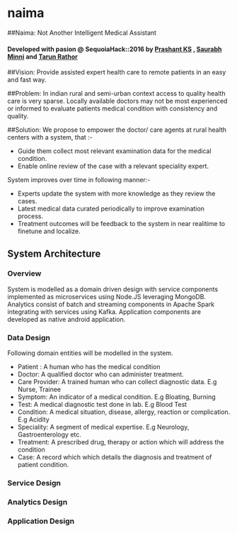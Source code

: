 # naima
##Naima: Not Another Intelligent Medical Assistant   

#### Developed with pasion @ SequoiaHack::2016 by [Prashant KS](https://github.com/tarunjr/) , [Saurabh Minni](https://github.com/tarunjr/) and [Tarun Rathor](https://github.com/tarunjr/)

##Vision: 
Provide assisted expert health care to remote patients in an easy and fast way.

##Problem: 
In indian rural and semi-urban context access to quality health care is very sparse. 
Locally available doctors may not be most experienced or informed to evaluate patients medical 
condition with consistency and quality.

##Solution: 
We propose to empower the doctor/ care agents at rural health centers with a system, that :-
* Guide them collect most relevant examination data for the medical condition.
* Enable online review of the case with a relevant speciality expert.

System improves over time in following manner:-
* Experts update the system with more knowledge as they review the cases.
* Latest medical data curated periodically to improve examination process.
* Treatment outcomes will be feedback to the system in near realitime to finetune and localize.

## System Architecture

### Overview
System is modelled as a domain driven design with service components implemented as microservices using Node.JS leveraging MongoDB. Analytics consist of batch and streaming components in Apache Spark integrating with services using Kafka. Application components are developed as native android application.

### Data Design
Following domain entities will be modelled in the system.
* Patient : A human who has the medical condition
* Doctor: A qualified doctor who can administer treatment.
* Care Provider: A trained human who can collect diagnostic data. E.g Nurse, Trainee
* Symptom: An indicator of a medical condition. E.g Bloating, Burning
* Test: A medical diagnostic test done in lab. E.g Blood Test
* Condition: A medical situation, disease, allergy, reaction or complication. E.g  Acidity
* Speciality: A segment of medical expertise. E.g  Neurology, Gastroenterology etc.
* Treatment: A prescribed drug, therapy or action which will address the condition
* Case: A record which which details the diagnosis and treatment of patient condition.

### Service Design

### Analytics Design

### Application Design
